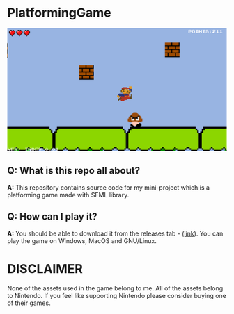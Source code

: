 # PlatformingGame

![screenshot](Assets/Screenshots/ss_1.png)

## Q: What is this repo all about?

**A:** This repository contains source code for my mini-project which is a platforming game made with SFML library. 

## Q: How can I play it?

**A:** You should be able to download it from the releases tab - <a href='https://github.com/TheSlipper/PlatformingGame/releases'>(link)</a>. You can play the game on
Windows, MacOS and GNU/Linux.

# DISCLAIMER

None of the assets used in the game belong to me. All of the assets belong to Nintendo. If you feel like supporting Nintendo please consider buying one of their games.
